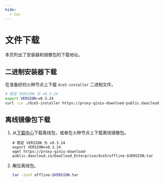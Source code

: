 ```yaml
---
hide:
  - toc
---
```


# 文件下载

本页列出了安装器和镜像包的下载地址。

## 二进制安装器下载

在准备好的火种节点上下载 `dce5-installer` 二进制文件。

```bash
# 假定 VERSION 为 v0.3.24
export VERSION=v0.3.24
curl -Lo ./dce5-installer https://proxy-qiniu-download-public.daocloud.io/DaoCloud_Enterprise/dce5/dce5-installer-$VERSION
```

## 离线镜像包下载

1. 从[下载中心](../../download/business/dce5-installer-v0.3.28.md)下载离线包，或者在火种节点上下载离线镜像包。

    ```shell
    # 假定 VERSION 为 v0.3.24
    export VERSION=v0.3.24
    wget https://proxy-qiniu-download-public.daocloud.io/DaoCloud_Enterprise/dce5/offline-$VERSION.tar
    ```

2. 解压离线包。

    ```bash
    tar -zxvf offline-$VERSION.tar
    ```
